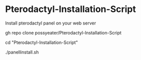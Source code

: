 # Pterodactyl-Installation-Script
Install pterodactyl panel on your web server

gh repo clone possyeater/Pterodactyl-Installation-Script

cd "Pterodactyl-Installation-Script"

./panellinstall.sh
